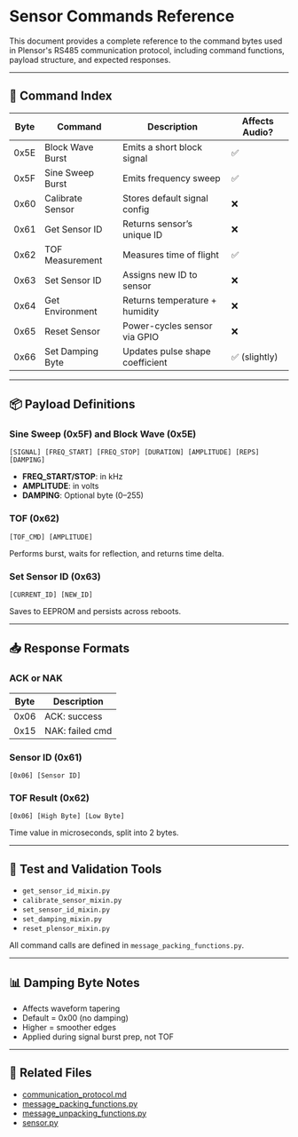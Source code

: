 # Sensor Commands Reference

This document provides a complete reference to the command bytes used in Plensor's RS485 communication protocol, including command functions, payload structure, and expected responses.

---

## 🧾 Command Index

| Byte  | Command             | Description                        | Affects Audio? |
|-------|---------------------|------------------------------------|----------------|
| 0x5E  | Block Wave Burst     | Emits a short block signal         | ✅              |
| 0x5F  | Sine Sweep Burst     | Emits frequency sweep              | ✅              |
| 0x60  | Calibrate Sensor     | Stores default signal config       | ❌              |
| 0x61  | Get Sensor ID        | Returns sensor’s unique ID         | ❌              |
| 0x62  | TOF Measurement      | Measures time of flight            | ✅              |
| 0x63  | Set Sensor ID        | Assigns new ID to sensor           | ❌              |
| 0x64  | Get Environment      | Returns temperature + humidity     | ❌              |
| 0x65  | Reset Sensor         | Power-cycles sensor via GPIO       | ❌              |
| 0x66  | Set Damping Byte     | Updates pulse shape coefficient    | ✅ (slightly)   |

---

## 📦 Payload Definitions

### Sine Sweep (0x5F) and Block Wave (0x5E)

```
[SIGNAL] [FREQ_START] [FREQ_STOP] [DURATION] [AMPLITUDE] [REPS] [DAMPING]
```


- **FREQ_START/STOP**: in kHz
- **AMPLITUDE**: in volts
- **DAMPING**: Optional byte (0–255)

### TOF (0x62)

```
[TOF_CMD] [AMPLITUDE]
```


Performs burst, waits for reflection, and returns time delta.

### Set Sensor ID (0x63)

```
[CURRENT_ID] [NEW_ID]
```

Saves to EEPROM and persists across reboots.

---

## 📥 Response Formats

### ACK or NAK

| Byte | Description      |
|------|------------------|
| 0x06 | ACK: success     |
| 0x15 | NAK: failed cmd  |

### Sensor ID (0x61)

```
[0x06] [Sensor ID]
```

### TOF Result (0x62)

```
[0x06] [High Byte] [Low Byte]
```

Time value in microseconds, split into 2 bytes.

---

## 🧪 Test and Validation Tools

- `get_sensor_id_mixin.py`
- `calibrate_sensor_mixin.py`
- `set_sensor_id_mixin.py`
- `set_damping_mixin.py`
- `reset_plensor_mixin.py`

All command calls are defined in `message_packing_functions.py`.

---

## 📊 Damping Byte Notes

- Affects waveform tapering
- Default = 0x00 (no damping)
- Higher = smoother edges
- Applied during signal burst prep, not TOF

---

## 🔗 Related Files

- [communication_protocol.md](communication_protocol.md)
- [message_packing_functions.py](../code/measure-plensor/message_packing_functions.py)
- [message_unpacking_functions.py](../code/measure-plensor/message_unpacking_functions.py)
- [sensor.py](../code/measure-plensor/sensor.py)







